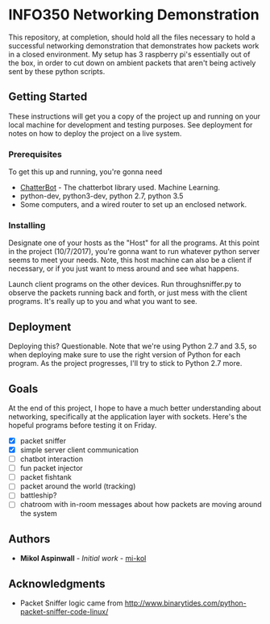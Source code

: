 # INFO350 Networking Demonstration

This repository, at completion, should hold all the files necessary to hold a successful networking demonstration that demonstrates how packets work in a closed environment. My setup has 3 raspberry pi's essentially out of the box, in order to cut down on ambient packets that aren't being actively sent by these python scripts. 

## Getting Started

These instructions will get you a copy of the project up and running on your local machine for development and testing purposes. See deployment for notes on how to deploy the project on a live system.

### Prerequisites

To get this up and running, you're gonna need
* [ChatterBot](https://github.com/gunthercox/ChatterBot) - The chatterbot library used. Machine Learning.
* python-dev, python3-dev, python 2.7, python 3.5
* Some computers, and a wired router to set up an enclosed network.

### Installing

Designate one of your hosts as the "Host" for all the programs. At this point in the project (10/7/2017), you're gonna want to run whatever python server seems to meet your needs. Note, this host machine can also be a client if necessary, or if you just want to mess around and see what happens.

Launch client programs on the other devices. Run throughsniffer.py to observe the packets running back and forth, or just mess with the client programs. It's really up to you and what you want to see.

## Deployment

Deploying this? Questionable. Note that we're using Python 2.7 and 3.5, so when deploying make sure to use the right version of Python for each program. As the project progresses, I'll try to stick to Python 2.7 more.

## Goals 

At the end of this project, I hope to have a much better understanding about networking, specifically at the application layer with sockets. Here's the hopeful programs before testing it on Friday.

- [x] packet sniffer
- [x] simple server client communication
- [ ] chatbot interaction
- [ ] fun packet injector
- [ ] packet fishtank
- [ ] packet around the world (tracking)
- [ ] battleship?
- [ ] chatroom with in-room messages about how packets are moving around the system

## Authors

* **Mikol Aspinwall** - *Initial work* - [mi-kol](https://github.com/mi-kol)

## Acknowledgments

* Packet Sniffer logic came from http://www.binarytides.com/python-packet-sniffer-code-linux/
